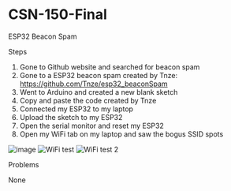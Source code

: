 # CSN-150-Final

ESP32 Beacon Spam

Steps

1. Gone to Github website and searched for beacon spam
2. Gone to a ESP32 beacon spam created by Tnze: https://github.com/Tnze/esp32_beaconSpam
3. Went to Arduino and created a new blank sketch
4. Copy and paste the code created by Tnze
5. Connected my ESP32 to my laptop
6. Upload the sketch to my ESP32
7. Open the serial monitor and reset my ESP32
8. Open my WiFi tab on my laptop and saw the bogus SSID spots
   
![image](https://github.com/Chris1x0/CSN-150-Final/assets/158490626/cf207c19-bd68-4529-b5e4-125199870566)
![WiFi test](https://github.com/Chris1x0/CSN-150-Final/assets/158490626/3fc11dcc-33bc-4b21-a32b-f4d115efd6fa)
![WiFi test 2](https://github.com/Chris1x0/CSN-150-Final/assets/158490626/52713b50-b620-4844-9844-8ec30077576b)


Problems

None
